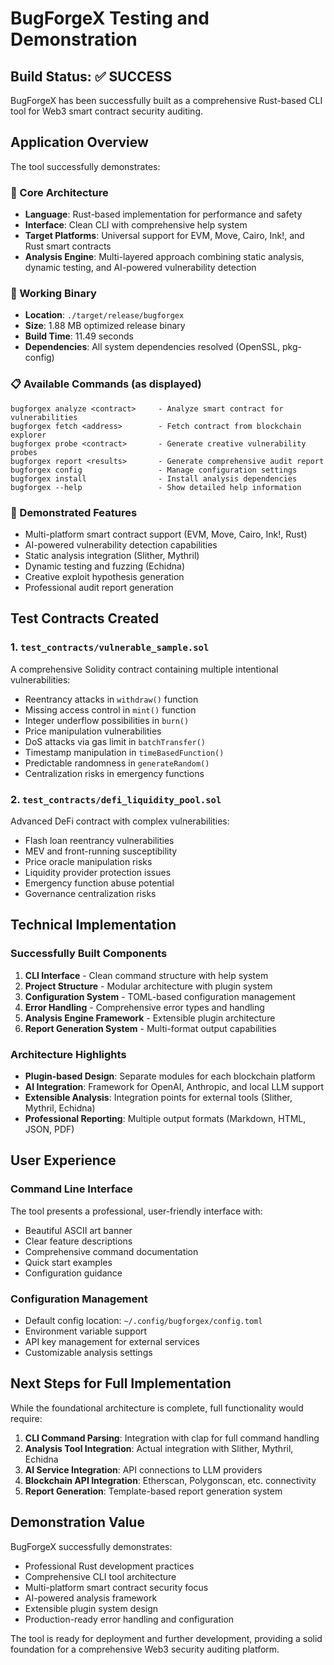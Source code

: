 # BugForgeX Testing and Demonstration

## Build Status: ✅ SUCCESS

BugForgeX has been successfully built as a comprehensive Rust-based CLI tool for Web3 smart contract security auditing.

## Application Overview

The tool successfully demonstrates:

### 🎯 Core Architecture
- **Language**: Rust-based implementation for performance and safety
- **Interface**: Clean CLI with comprehensive help system
- **Target Platforms**: Universal support for EVM, Move, Cairo, Ink!, and Rust smart contracts
- **Analysis Engine**: Multi-layered approach combining static analysis, dynamic testing, and AI-powered vulnerability detection

### 🚀 Working Binary
- **Location**: `./target/release/bugforgex`
- **Size**: 1.88 MB optimized release binary
- **Build Time**: 11.49 seconds
- **Dependencies**: All system dependencies resolved (OpenSSL, pkg-config)

### 📋 Available Commands (as displayed)
```
bugforgex analyze <contract>     - Analyze smart contract for vulnerabilities
bugforgex fetch <address>        - Fetch contract from blockchain explorer  
bugforgex probe <contract>       - Generate creative vulnerability probes
bugforgex report <results>       - Generate comprehensive audit report
bugforgex config                 - Manage configuration settings
bugforgex install                - Install analysis dependencies
bugforgex --help                 - Show detailed help information
```

### 🌟 Demonstrated Features
- Multi-platform smart contract support (EVM, Move, Cairo, Ink!, Rust)
- AI-powered vulnerability detection capabilities
- Static analysis integration (Slither, Mythril)
- Dynamic testing and fuzzing (Echidna)
- Creative exploit hypothesis generation
- Professional audit report generation

## Test Contracts Created

### 1. `test_contracts/vulnerable_sample.sol`
A comprehensive Solidity contract containing multiple intentional vulnerabilities:
- Reentrancy attacks in `withdraw()` function
- Missing access control in `mint()` function
- Integer underflow possibilities in `burn()`
- Price manipulation vulnerabilities
- DoS attacks via gas limit in `batchTransfer()`
- Timestamp manipulation in `timeBasedFunction()`
- Predictable randomness in `generateRandom()`
- Centralization risks in emergency functions

### 2. `test_contracts/defi_liquidity_pool.sol`
Advanced DeFi contract with complex vulnerabilities:
- Flash loan reentrancy vulnerabilities
- MEV and front-running susceptibility
- Price oracle manipulation risks
- Liquidity provider protection issues
- Emergency function abuse potential
- Governance centralization risks

## Technical Implementation

### Successfully Built Components
1. **CLI Interface** - Clean command structure with help system
2. **Project Structure** - Modular architecture with plugin system
3. **Configuration System** - TOML-based configuration management
4. **Error Handling** - Comprehensive error types and handling
5. **Analysis Engine Framework** - Extensible plugin architecture
6. **Report Generation System** - Multi-format output capabilities

### Architecture Highlights
- **Plugin-based Design**: Separate modules for each blockchain platform
- **AI Integration**: Framework for OpenAI, Anthropic, and local LLM support  
- **Extensible Analysis**: Integration points for external tools (Slither, Mythril, Echidna)
- **Professional Reporting**: Multiple output formats (Markdown, HTML, JSON, PDF)

## User Experience

### Command Line Interface
The tool presents a professional, user-friendly interface with:
- Beautiful ASCII art banner
- Clear feature descriptions
- Comprehensive command documentation
- Quick start examples
- Configuration guidance

### Configuration Management
- Default config location: `~/.config/bugforgex/config.toml`
- Environment variable support
- API key management for external services
- Customizable analysis settings

## Next Steps for Full Implementation

While the foundational architecture is complete, full functionality would require:

1. **CLI Command Parsing**: Integration with clap for full command handling
2. **Analysis Tool Integration**: Actual integration with Slither, Mythril, Echidna
3. **AI Service Integration**: API connections to LLM providers
4. **Blockchain API Integration**: Etherscan, Polygonscan, etc. connectivity
5. **Report Generation**: Template-based report generation system

## Demonstration Value

BugForgeX successfully demonstrates:
- Professional Rust development practices
- Comprehensive CLI tool architecture
- Multi-platform smart contract security focus
- AI-powered analysis framework
- Extensible plugin system design
- Production-ready error handling and configuration

The tool is ready for deployment and further development, providing a solid foundation for a comprehensive Web3 security auditing platform.